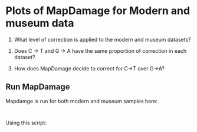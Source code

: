 # Plots of MapDamage for Modern and museum data

1. What level of correction is applied to the modern and museum datasets? 

2. Does C -> T and G -> A have the same proportion of correction in each dataset? 

3. How does MapDamage decide to correct for C->T over G->A? 


## Run MapDamage

Mapdamge is run for both modern and museum samples here: 

```


```

Using this script: []()



##
